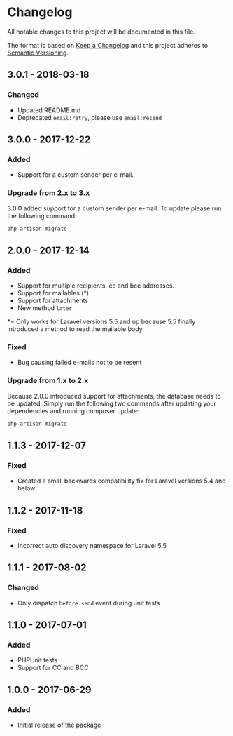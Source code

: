 # Changelog
All notable changes to this project will be documented in this file.

The format is based on [Keep a Changelog](http://keepachangelog.com/en/1.0.0/)
and this project adheres to [Semantic Versioning](http://semver.org/spec/v2.0.0.html).

## 3.0.1 - 2018-03-18
### Changed
- Updated README.md
- Deprecated `email:retry`, please use `email:resend`

## 3.0.0 - 2017-12-22
### Added
- Support for a custom sender per e-mail.

### Upgrade from 2.x to 3.x

3.0.0 added support for a custom sender per e-mail. To update please run the following command:

```bash
php artisan migrate
```

## 2.0.0 - 2017-12-14
### Added
- Support for multiple recipients, cc and bcc addresses.
- Support for mailables (*)
- Support for attachments
- New method `later`

*= Only works for Laravel versions 5.5 and up because 5.5 finally introduced a method to read the mailable body.

### Fixed
- Bug causing failed e-mails not to be resent

### Upgrade from 1.x to 2.x
Because 2.0.0 introduced support for attachments, the database needs to be updated. Simply run the following two commands after updating your dependencies and running composer update:

```bash
php artisan migrate
```

## 1.1.3 - 2017-12-07
### Fixed
- Created a small backwards compatibility fix for Laravel versions 5.4 and below.

## 1.1.2 - 2017-11-18
### Fixed
- Incorrect auto discovery namespace for Laravel 5.5


## 1.1.1 - 2017-08-02
### Changed
- Only dispatch `before.send` event during unit tests

## 1.1.0 - 2017-07-01
### Added
- PHPUnit tests
- Support for CC and BCC

## 1.0.0 - 2017-06-29
### Added

- Initial release of the package
